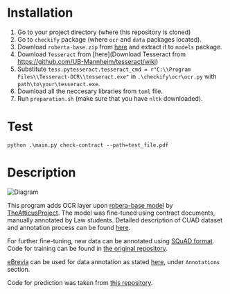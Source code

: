 # Installation

1. Go to your project directory (where this repository is cloned)
2. Go to `checkify` package (where `ocr` and `data` packages located).
3. Download `roberta-base.zip` from [here](https://zenodo.org/record/4599830/files/roberta-base.zip) and extract it to `models` package.
4. Download `Tesseract` from [here](Download Tesseract from https://github.com/UB-Mannheim/tesseract/wiki)
5. Substitute `tess.pytesseract.tesseract_cmd = r"C:\\Program Files\\Tesseract-OCR\\tesseract.exe"` in `.\checkify\ocr\ocr.py` with `path\to\your\tesseract.exe`.
6. Download all the neccesary libraries from `toml` file.
7. Run `preparation.sh` (make sure that you have `nltk` downloaded).

# Test

`python .\main.py check-contract --path=test_file.pdf`

# Description

![Diagram](https://user-images.githubusercontent.com/55549813/126024422-ede64a36-b7ac-423a-a9f5-deb29d733385.png)

This program adds OCR layer upon [robera-base model](https://zenodo.org/record/4599830#.YPJSk-hKjIU) by [TheAtticusProject](https://github.com/TheAtticusProject/cuadTheAtticusProject). The model was fine-tuned using contract documents, manually annotated by Law students. Detailed description of CUAD dataset and annotation process can be found [here](https://huggingface.co/datasets/cuad).

For further fine-tuning, new data can be annotated using [SQuAD format](https://rajpurkar.github.io/SQuAD-explorer/dataset/dev-v2.0.json). Code for training can be found in [the original repository](https://github.com/TheAtticusProject/cuadTheAtticusProject).

[eBrevia](https://ebrevia.com/) can be used for data annotation as stated [here](https://huggingface.co/datasets/cuad), under `Annotations` section.

Code for prediction was taken from [this repository](https://github.com/marshmellow77/cuad-demo/blob/main/scripts/predict.py).
